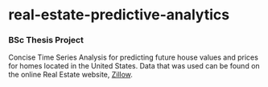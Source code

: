 # real-estate-predictive-analytics
### BSc Thesis Project 
Concise Time Series Analysis for predicting future house values and prices for homes located in the United States. Data that was used can be found on the online Real Estate website, [Zillow](https://www.zillow.com/research/data/).
